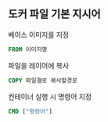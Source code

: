 ## 도커 파일 기본 지시어
베이스 이미지를 지정
```Dockerfile
FROM 이미지명
```
파일을 레이어에 복사
```Dockerfile
COPY 파일결로 복사할경로
```
컨테이너 실행 시 명령어 지정
```Dockerfile
CMD ["명령어"]
```